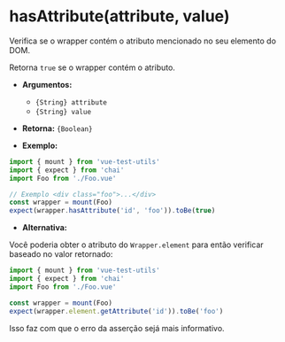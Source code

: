 # hasAttribute(attribute, value)

Verifica se o wrapper contém o atributo mencionado no seu elemento do DOM.

Retorna `true` se o wrapper contém o atributo.

- **Argumentos:**
  - `{String} attribute`
  - `{String} value`

- **Retorna:** `{Boolean}`

- **Exemplo:**

```js
import { mount } from 'vue-test-utils'
import { expect } from 'chai'
import Foo from './Foo.vue'

// Exemplo <div class="foo">...</div>
const wrapper = mount(Foo)
expect(wrapper.hasAttribute('id', 'foo')).toBe(true)
```

- **Alternativa:**

Você poderia obter o atributo do `Wrapper.element` para então verificar baseado no valor retornado:

```js
import { mount } from 'vue-test-utils'
import { expect } from 'chai'
import Foo from './Foo.vue'

const wrapper = mount(Foo)
expect(wrapper.element.getAttribute('id')).toBe('foo')
```

Isso faz com que o erro da asserção sejá mais informativo.
